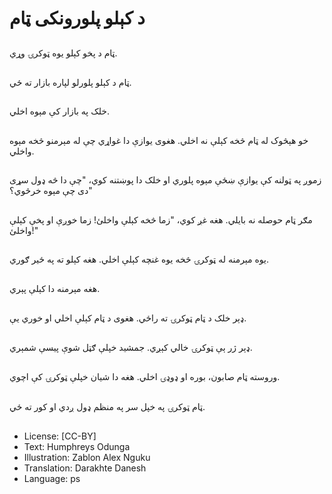# د کېلو پلورونکی ټام

##
ټام د پخو کېلو یوه ټوکرۍ وړي.

##
ټام د کېلو پلورلو لپاره بازار ته ځي.

##
خلک په بازار کې مېوه اخلي.

##
خو هېڅوک له ټام څخه کېلې نه اخلي. هغوی يوازې دا غواړي چې له مېرمنو څخه مېوه واخلي.

##
زموږ په ټولنه کې یوازې ښځې مېوه پلوري او خلک دا پوښتنه کوي، "چې دا څه ډول سړى دی چې مېوه خرڅوي؟"

##
مګر ټام حوصله نه بایلي. هغه غږ کوي، "زما څخه کېلې واخلئ! زما خوږې او پخې کېلې واخلئ!"

##
یوه مېرمنه له ټوکرۍ څخه یوه غنچه کېلې اخلي. هغه کېلو ته په ځیر ګوري.

##
هغه مېرمنه دا کېلې پېري.

##
ډېر خلک د ټام ټوکرۍ ته راځي. هغوی د ټام کېلې اخلي او خوري یې.

##
ډېر ژر ېې ټوکرۍ خالي کېږي. جمشید خپلې ګټل شوې پیسې شمېري.

##
وروسته ټام صابون، بوره او ډوډۍ اخلي. هغه دا شیان خپلې ټوکرۍ کې اچوي.

##
ټام ټوکرۍ په خپل سر په منظم ډول ږدي او کور ته ځي.

##
* License: [CC-BY]
* Text: Humphreys Odunga
* Illustration: Zablon Alex Nguku
* Translation: Darakhte Danesh
* Language: ps
